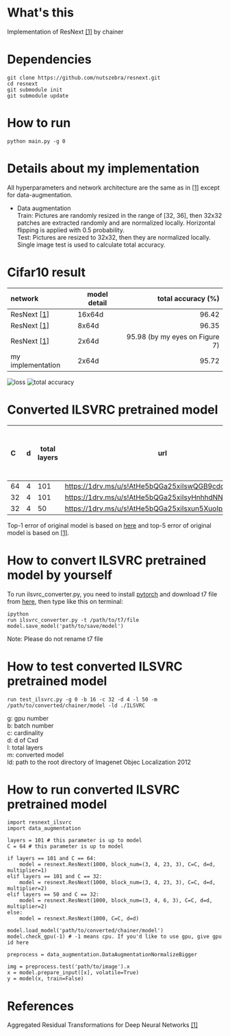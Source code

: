 # What's this
Implementation of ResNext [[1]][Paper] by chainer  

# Dependencies

    git clone https://github.com/nutszebra/resnext.git
    cd resnext
    git submodule init
    git submodule update

# How to run
    python main.py -g 0

# Details about my implementation
All hyperparameters and network architecture are the same as in [[1]][Paper] except for data-augmentation.  
* Data augmentation  
Train: Pictures are randomly resized in the range of [32, 36], then 32x32 patches are extracted randomly and are normalized locally. Horizontal flipping is applied with 0.5 probability.  
Test: Pictures are resized to 32x32, then they are normalized locally. Single image test is used to calculate total accuracy.  

# Cifar10 result
| network               | model detail | total accuracy (%)                          |
|:----------------------|--------------|--------------------------------------------:|
| ResNext [[1]][Paper]  | 16x64d       |96.42                                        |
| ResNext [[1]][Paper]  | 8x64d        |96.35                                        |
| ResNext [[1]][Paper]  | 2x64d        |95.98 (by my eyes on Figure 7)               |
| my implementation     | 2x64d        |95.72                                        |

<img src="https://github.com/nutszebra/resnext/blob/master/loss.jpg" alt="loss" title="loss">
<img src="https://github.com/nutszebra/resnext/blob/master/accuracy.jpg" alt="total accuracy" title="total accuracy">


# Converted ILSVRC pretrained model
| C  | d | total layers | url | original model: ILSVRC top-1 error (%)| original model: ILSVRC top-5 error (%) | converted model: ILSVRC top-1 error (%)| converted model: ILSCRC top-5 error (%)|
|:---|---|--------------|-----|---------------------------------------|----------------------------------------|------------------------------------------|-----------------------------------------:|
| 64 | 4 | 101 | https://1drv.ms/u/s!AtHe5bQGa25xiIswQGB9cdcHWDUhNA  | 20.4 | 5.3 |21.4 | 5.86 |
| 32 | 4 | 101 | https://1drv.ms/u/s!AtHe5bQGa25xiIsyHnhhdNNcugAqLA  | 21.2 | 5.7 |22.3 | 6.24 |
| 32 | 4 | 50  | https://1drv.ms/u/s!AtHe5bQGa25xiIsxun5XuoIpd_bFjg  | 22.2 | 6.6 | 23.4 | 6.96 |

Top-1 error of original model is based on [here](https://github.com/facebookresearch/ResNeXt) and top-5 error of original model is based on [[1]][Paper].


# How to convert ILSVRC pretrained model by yourself
To run ilsvrc_converter.py, you need to install [pytorch](http://pytorch.org/) and download t7 file from [here](https://github.com/facebookresearch/ResNeXt), then type like this on terminal:

    ipython
    run ilsvrc_converter.py -t /path/to/t7/file
    model.save_model('path/to/save/model')

Note: Please do not rename t7 file

# How to test converted ILSVRC pretrained model

    run test_ilsvrc.py -g 0 -b 16 -c 32 -d 4 -l 50 -m /path/to/converted/chainer/model -ld ./ILSVRC

g: gpu number  
b: batch number  
c: cardinality  
d: d of Cxd  
l: total layers  
m: converted model  
ld: path to the root directory of Imagenet Objec Localization 2012  

# How to run converted ILSVRC pretrained model

    import resnext_ilsvrc
    import data_augmentation
    
    layers = 101 # this parameter is up to model
    C = 64 # this parameter is up to model
    
    if layers == 101 and C == 64:
        model = resnext.ResNext(1000, block_num=(3, 4, 23, 3), C=C, d=d, multiplier=1)
    elif layers == 101 and C == 32:
        model = resnext.ResNext(1000, block_num=(3, 4, 23, 3), C=C, d=d, multiplier=2)
    elif layers == 50 and C == 32:
        model = resnext.ResNext(1000, block_num=(3, 4, 6, 3), C=C, d=d, multiplier=2)
    else:
        model = resnext.ResNext(1000, C=C, d=d)
    
    model.load_model('path/to/converted/chainer/model')
    model.check_gpu(-1) # -1 means cpu. If you'd like to use gpu, give gpu id here
    
    preprocess = data_augmentation.DataAugmentationNormalizeBigger
    
    img = preprocess.test('path/to/image').x
    x = model.prepare_input([x], volatile=True)
    y = model(x, train=False)
 
# References
Aggregated Residual Transformations for Deep Neural Networks [[1]][Paper]



[paper]: https://arxiv.org/abs/1611.05431 "Paper"
